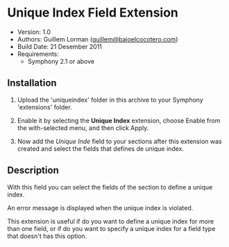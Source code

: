 Unique Index Field Extension
============================

* Version: 1.0
* Authors: Guillem Lorman (guillem@bajoelcocotero.com)
* Build Date: 21 Desember 2011
* Requirements:  
	- Symphony 2.1 or above

Installation
------------

1. Upload the 'uniqueindex' folder in this archive to your Symphony 'extensions' folder.

2. Enable it by selecting the **Unique Index** extension, choose Enable from the with-selected menu, and then click Apply.

3. Now add the *Unique Inde* field to your sections after this extension was created and select the fields that defines de unique index.

Description
------------

With this field you can select the fields of the section to define a unique index.

An error message is displayed when the unique index is violated. 

This extension is useful if do you want to define a unique index for more than one field, or if do you want to specify a unique index for a field type that doesn't has this option.